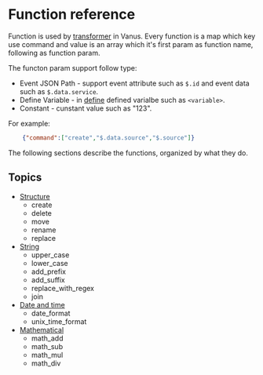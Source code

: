 # Function reference

Function is used by [transformer](transformer.md#function) in Vanus. Every function is a map which key use command and value is an array which it's first param as function name, following as function param.

The functon param support follow type:

- Event JSON Path - support event attribute such as `$.id` and event data such as `$.data.service`.
- Define Variable - in [define](transformer.md#define) defined varialbe such as `<variable>`.
- Constant - cunstant value such as "123".

For example:

```json
    {"command":["create","$.data.source","$.source"]}
```

The following sections describe the functions, organized by what they do.

## Topics

- [Structure](function-reference/structure.md)
  - create
  - delete
  - move
  - rename
  - replace
- [String](function-reference/string.md)
  - upper_case
  - lower_case
  - add_prefix
  - add_suffix
  - replace_with_regex
  - join
- [Date and time](function-reference/date-time.md)
  - date_format
  - unix_time_format
- [Mathematical](function-reference/mathematical.md)
  - math_add
  - math_sub
  - math_mul
  - math_div
